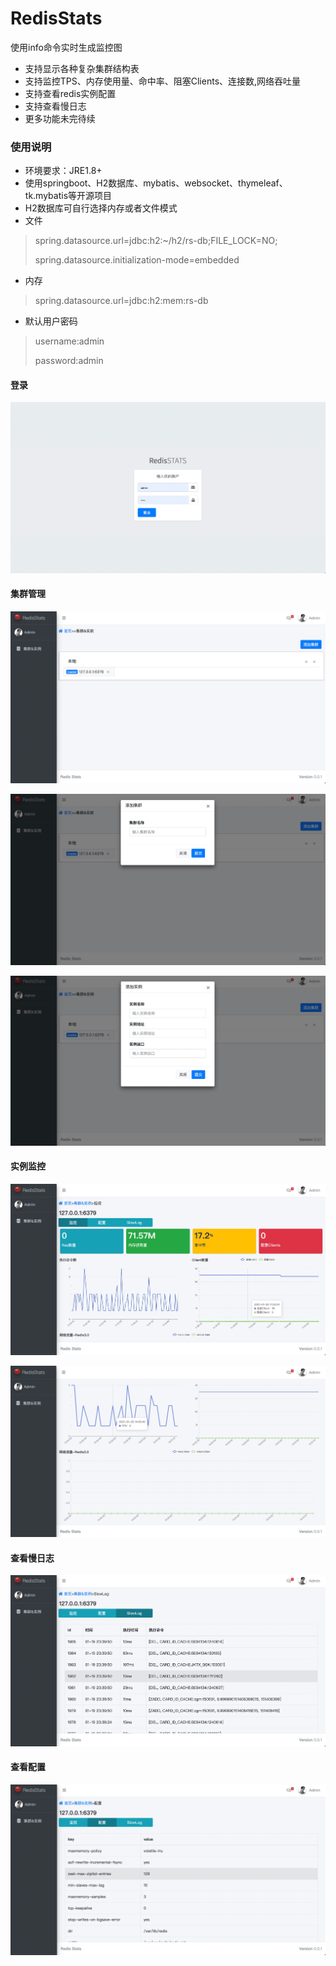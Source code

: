 # RedisStats
使用info命令实时生成监控图
+ 支持显示各种复杂集群结构表
+ 支持监控TPS、内存使用量、命中率、阻塞Clients、连接数,网络吞吐量
+ 支持查看redis实例配置
+ 支持查看慢日志
+ 更多功能未完待续 

### 使用说明
+ 环境要求：JRE1.8+ 
+ 使用springboot、H2数据库、mybatis、websocket、thymeleaf、tk.mybatis等开源项目
+ H2数据库可自行选择内存或者文件模式 
+ 文件
> spring.datasource.url=jdbc:h2:~/h2/rs-db;FILE_LOCK=NO;
>
> spring.datasource.initialization-mode=embedded
+ 内存
> spring.datasource.url=jdbc:h2:mem:rs-db
> 
+ 默认用户密码
>  username:admin
> 
>  password:admin



#### 登录
![Alt 登录](doc/page1.png)

#### 集群管理
![Alt 集群管理](doc/page2.png)

![Alt 集群管理](doc/page3.png)

![Alt 集群管理](doc/page4.png)

#### 实例监控
![Alt 实例监控](doc/page5.png)

![Alt 实例网络监控](doc/page6.png)

#### 查看慢日志
![Alt 查看慢日志](doc/page7.png)

#### 查看配置
![Alt 查看配置](doc/page8.png)
